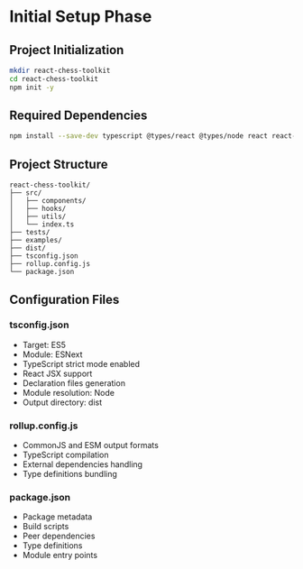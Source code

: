 # Initial Setup Phase

## Project Initialization

```bash
mkdir react-chess-toolkit
cd react-chess-toolkit
npm init -y
```

## Required Dependencies

```bash
npm install --save-dev typescript @types/react @types/node react react-dom rollup @rollup/plugin-typescript @rollup/plugin-commonjs @rollup/plugin-node-resolve rollup-plugin-dts @testing-library/react jest ts-jest @types/jest
```

## Project Structure

```
react-chess-toolkit/
├── src/
│   ├── components/
│   ├── hooks/
│   ├── utils/
│   └── index.ts
├── tests/
├── examples/
├── dist/
├── tsconfig.json
├── rollup.config.js
└── package.json
```

## Configuration Files

### tsconfig.json

- Target: ES5
- Module: ESNext
- TypeScript strict mode enabled
- React JSX support
- Declaration files generation
- Module resolution: Node
- Output directory: dist

### rollup.config.js

- CommonJS and ESM output formats
- TypeScript compilation
- External dependencies handling
- Type definitions bundling

### package.json

- Package metadata
- Build scripts
- Peer dependencies
- Type definitions
- Module entry points
